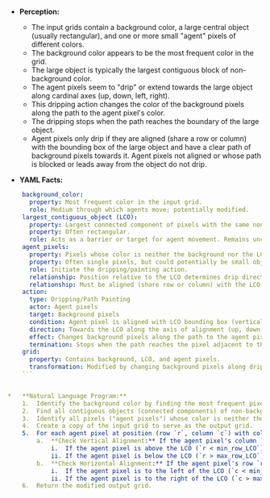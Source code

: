 *   **Perception:**
    *   The input grids contain a background color, a large central object (usually rectangular), and one or more small "agent" pixels of different colors.
    *   The background color appears to be the most frequent color in the grid.
    *   The large object is typically the largest contiguous block of non-background color.
    *   The agent pixels seem to "drip" or extend towards the large object along cardinal axes (up, down, left, right).
    *   This dripping action changes the color of the background pixels along the path to the agent pixel's color.
    *   The dripping stops when the path reaches the boundary of the large object.
    *   Agent pixels only drip if they are aligned (share a row or column) with the bounding box of the large object and have a clear path of background pixels towards it. Agent pixels not aligned or whose path is blocked or leads away from the object do not drip.

*   **YAML Facts:**
    
```yaml
    background_color:
      property: Most frequent color in the input grid.
      role: Medium through which agents move; potentially modified.
    largest_contiguous_object (LCO):
      property: Largest connected component of pixels with the same non-background color.
      property: Often rectangular.
      role: Acts as a barrier or target for agent movement. Remains unchanged itself.
    agent_pixels:
      property: Pixels whose color is neither the background nor the LCO color.
      property: Often single pixels, but could potentially be small objects.
      role: Initiate the dripping/painting action.
      relationship: Position relative to the LCO determines drip direction.
      relationship: Must be aligned (share row or column) with the LCO's bounding box to activate.
    action:
      type: Dripping/Path Painting
      actor: Agent pixels
      target: Background pixels
      condition: Agent pixel is aligned with LCO bounding box (vertically or horizontally).
      direction: Towards the LCO along the axis of alignment (up, down, left, or right).
      effect: Changes background pixels along the path to the agent pixel's color.
      termination: Stops when the path reaches the pixel adjacent to the LCO.
    grid:
      property: Contains background, LCO, and agent pixels.
      transformation: Modified by changing background pixels along drip paths.
    ```


*   **Natural Language Program:**
    1.  Identify the background color by finding the most frequent pixel color in the input grid.
    2.  Find all contiguous objects (connected components) of non-background colors. Identify the largest one (by pixel count) as the Largest Contiguous Object (LCO). Determine the bounding box (minimum/maximum row/column) of the LCO.
    3.  Identify all pixels ("agent pixels") whose color is neither the background color nor the color of the LCO.
    4.  Create a copy of the input grid to serve as the output grid.
    5.  For each agent pixel at position (row `r`, column `c`) with color `agent_color`:
        a.  **Check Vertical Alignment:** If the agent pixel's column `c` is within the LCO's column range (`min_col_LCO <= c <= max_col_LCO`):
            i.  If the agent pixel is above the LCO (`r < min_row_LCO`): Check the path downwards from `(r + 1, c)` to `(min_row_LCO - 1, c)`. If all pixels in this path have the background color, change the color of these pixels in the output grid to `agent_color`.
            ii. If the agent pixel is below the LCO (`r > max_row_LCO`): Check the path upwards from `(r - 1, c)` to `(max_row_LCO + 1, c)`. If all pixels in this path have the background color, change the color of these pixels in the output grid to `agent_color`.
        b.  **Check Horizontal Alignment:** If the agent pixel's row `r` is within the LCO's row range (`min_row_LCO <= r <= max_row_LCO`):
            i.  If the agent pixel is to the left of the LCO (`c < min_col_LCO`): Check the path rightwards from `(r, c + 1)` to `(r, min_col_LCO - 1)`. If all pixels in this path have the background color, change the color of these pixels in the output grid to `agent_color`.
            ii. If the agent pixel is to the right of the LCO (`c > max_col_LCO`): Check the path leftwards from `(r, c - 1)` to `(r, max_col_LCO + 1)`. If all pixels in this path have the background color, change the color of these pixels in the output grid to `agent_color`.
    6.  Return the modified output grid.